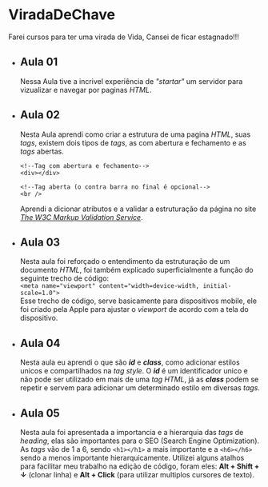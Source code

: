 # ViradaDeChave
Farei cursos para ter uma virada de Vida, Cansei de ficar estagnado!!!

* Aula 01
  - 
  Nessa Aula tive a incrivel experiência de _"startar"_ um servidor para vizualizar e navegar por paginas _HTML_.

* Aula 02
  -
  Nesta Aula aprendi como criar a estrutura de uma pagina _HTML_, suas _tags_, existem dois tipos de _tags_, as com abertura e fechamento e as _tags_ abertas.
  ```
  <!--Tag com abertura e fechamento-->
  <div></div>

  <!--Tag aberta (o contra barra no final é opcional-->
  <br />
  ```
  Aprendi a dicionar atributos e a validar a estruturação da página no site _[The W3C Markup Validation Service](https://validator.w3.org/#validate_by_input)_.  

* Aula 03
  -
  Nesta aula foi reforçado o entendimento da estruturação de um documento _HTML_, foi também explicado superficialmente a função do seguinte trecho de código:  
  `<meta name="viewport" content="width=device-width, initial-scale=1.0">`  
  Esse trecho de código, serve basicamente para dispositivos mobile, ele foi criado pela Apple para ajustar o _viewport_ de acordo com a tela do dispositivo.

* Aula 04
  -
  Nesta aula eu aprendi o que são **_id_** e **_class_**, como adicionar estilos unicos e compartilhados na _tag style_. O **_id_** é um identificador unico e não pode ser utilizado em mais de uma _tag HTML_, já as **_class_** podem se repetir e servem para adicionar um determinado estilo em diversas _tags_.

* Aula 05
  -
  Nesta aula foi apresentada a importancia e a hierarquia das _tags_ de _heading_, elas são importantes para o SEO (Search Engine Optimization). As _tags_ vão de 1 a 6, sendo ```<h1></h1>``` a mais importante e a ```<h6></h6>``` sendo a menos importante hierarquicamente. Utilizei alguns atalhos para facilitar meu trabalho na edição de código, foram eles: **Alt + Shift + ↓** (clonar linha)  e **Alt + Click** (para utilizar multiplos cursores de texto).